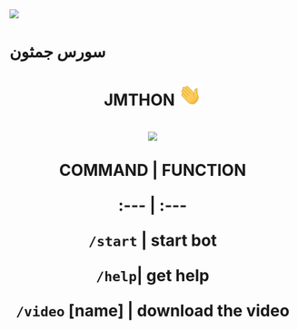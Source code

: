 <img src="https://user-images.githubusercontent.com/73097560/115834477-dbab4500-a447-11eb-908a-139a6edaec5c.gif">
<h1> سورس جمثون </h1>

<h1 align="middle">JMTHON <img src="https://raw.githubusercontent.com/ABSphreak/ABSphreak/master/gifs/Hi.gif" width="40px" />

  <p align="center"><a href="https://t.me/BotDuniyaXd"><img src="https://telegra.ph/file/29b1910781fb0d6a4869f.jpg" width="300"></a></p>

<p align="center">
  

  COMMAND | FUNCTION

:--- | :---

`/start` | start bot

`/help`| get help

`/video` [name] | download the video
